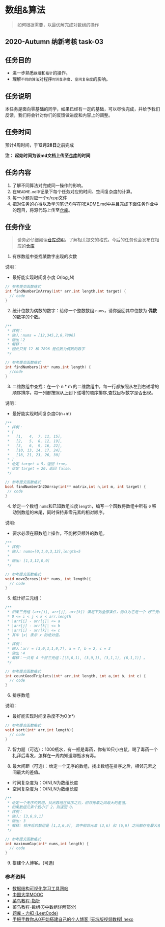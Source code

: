 # 数组&算法

> 如何根据需要，以最优解完成对数组的操作

## 2020-Autumn 纳新考核 task-03

## 任务目的

- 进一步熟悉`数组`和`指针`的操作。
- 理解`不同的算法`对程序`时间复杂度`、`空间复杂度`的影响。

## 任务说明

本任务是面向零基础的同学，如果已经有一定的基础，可以尽快完成，并给予我们反馈，我们将会针对你们的反馈做进度和内容上的调整。

## 任务时间

预计4周时间，于**12月28日**之前完成

__注： 起始时间为该md文档上传至[仓库](https://github.com/TECHF5VE/TechMap)的时间__

## 任务内容

1. 了解不同算法对完成同一操作的影响。
2. 在`README.md中`记录下每个任务对应的时间、空间复杂度的计算。
3. 每一小题对应一个c/cpp文件
4. 把对任务的心得以及学习笔记均写在README.md中并且完成下面任务作业中的题目，将源代码上传至[仓库](https://github.com/TECHF5VE/TechMap-Works)。

## 任务作业

>请务必仔细阅读[仓库说明](https://github.com/TECHF5VE/TechMap-Works/blob/master/README.md)，了解相关提交的格式。今后的任务也会发布在相应的[仓库](https://github.com/TECHF5VE/TechMap)

1. 有序数组中查找某数字出现的次数

说明：

- 最好能实现时间复杂度 O(log₂N)

```c
// 参考提交函数格式
int findNumberInArray(int* arr,int length,int target) {
  // code
}
```

2. 统计位数为偶数的数字：给你一个整数数组 `nums`，请你返回其中位数为 **偶数** 的数字的个数。

```c
/**
 * 样例：
 * 输入：nums = [12,345,2,6,7896]
 * 输出：2
 * 解释：
 * 因此只有 12 和 7896 是位数为偶数的数字
 */

// 参考提交函数格式
int findNumbers(int* nums,int length) {
  //code
}
```

3. 二维数组中查找：在一个 n * m 的二维数组中，每一行都按照从左到右递增的顺序排序，每一列都按照从上到下递增的顺序排序,查找目标数字是否出现。

说明：

- 最好能实现时间复杂度O(n+m)

```c
/**
 * 样例：
 * [
 *   [1,   4,  7, 11, 15],
 *   [2,   5,  8, 12, 19],
 *   [3,   6,  9, 16, 22],
 *   [10, 13, 14, 17, 24],
 *   [18, 21, 23, 26, 30]
 * ]
 * 给定 target = 5，返回 true。
 * 给定 target = 20，返回 false。
 */

// 参考提交函数格式
bool findNumberIn2DArray(int** matrix,int n,int m, int target) {
 // code
}
```

4. 给定一个数组 `nums`和已知数组长度`length`，编写一个函数将数组中所有 `0` 移动到数组的末尾，同时保持非零元素的相对顺序。

说明:

- 要求必须在原数组上操作，不能拷贝额外的数组。

```c
/**
 * 样例:
 * 输入: nums=[0,1,0,3,12],length=5
 *
 * 输出: [1,3,12,0,0]
 */

// 参考提交函数格式
void moveZeroes(int* nums, int length){
  // code
}

```

5. 统计好三元组：

```c
/**
 * 如果三元组 (arr[i], arr[j], arr[k]) 满足下列全部条件，则认为它是一个 好三元组 。
 * 0 <= i < j < k < arr.length
 * |arr[i] - arr[j]| <= a
 * |arr[j] - arr[k]| <= b
 * |arr[i] - arr[k]| <= c
 * 其中 |x| 表示 x 的绝对值。
 * 
 * 样例：
 * 输入：arr = [3,0,1,1,9,7], a = 7, b = 2, c = 3
 * 输出：4
 * 解释：一共有 4 个好三元组：[(3,0,1), (3,0,1), (3,1,1), (0,1,1)] 。
 */

// 参考提交函数格式
int countGoodTriplets(int* arr,int length, int a,int b, int c) {
  // code
}
```

6. 排序数组

说明：

- 最好能实现时间复杂度不为O(n²)

```c
// 参考提交函数格式
void sort(int* arr,int length){
  // code
}
```

7. 智力题（可选）：1000瓶水，有一瓶是毒药，你有10只小白鼠，喝了毒药一个礼拜后毒发，怎样在一周内知道哪瓶水有毒。

8. 最大间距（可选）：给定一个无序的数组，找出数组在排序之后，相邻元素之间最大的差值。

- 时间复杂度为：O(N),N为数组长度
- 空间复杂度为：O(N),N为数组长度

```c
/**
 * 给定一个无序的数组，找出数组在排序之后，相邻元素之间最大的差值。
 * 如果数组元素个数小于 2，则返回 0。
 * 样例：
 * 输入: [3,6,9,1]
 * 输出: 3
 * 解释: 排序后的数组是 [1,3,6,9], 其中相邻元素 (3,6) 和 (6,9) 之间都存在最大差值 3。
 */

// 参考提交函数格式
int maximumGap(int* nums,int length) {
  // code
}
```

9. 搭建个人博客。(可选)

### 参考资料

- [数据结构可视化学习工具网站](https://visualgo.net/zh)
- [中国大学MOOC](https://www.icourse163.org/)
- [菜鸟教程-指针](https://www.runoob.com/cprogramming/c-pointers.html)
- [菜鸟教程-数组(C中数组详解部分)](https://www.runoob.com/cprogramming/c-arrays.html)
- [题库 - 力扣 (LeetCode) ](https://leetcode-cn.com/problemset/all/)
- [手把手教你从0开始搭建自己的个人博客 |无坑版视频教程| hexo](https://www.bilibili.com/video/av44544186?from=search&seid=9598797698914573217)

